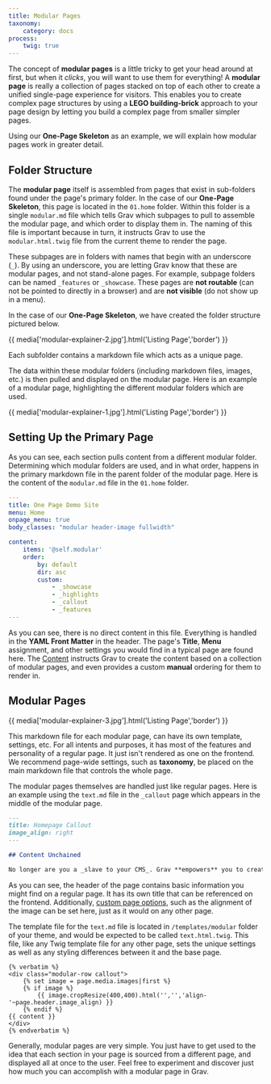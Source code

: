 ```yaml
---
title: Modular Pages
taxonomy:
    category: docs
process:
    twig: true
---
```


The concept of **modular pages** is a little tricky to get your head around at first, but when it _clicks_, you will want to use them for everything!  A **modular page** is really a collection of pages stacked on top of each other to create a unified single-page experience for visitors.  This enables you to create complex page structures by using a **LEGO building-brick** approach to your page design by letting you build a complex page from smaller simpler pages.

Using our **One-Page Skeleton** as an example, we will explain how modular pages work in greater detail.

## Folder Structure

The **modular page** itself is assembled from pages that exist in sub-folders found under the page's primary folder. In the case of our **One-Page Skeleton**, this page is located in the `01.home` folder. Within this folder is a single `modular.md` file which tells Grav which subpages to pull to assemble the modular page, and which order to display them in. The naming of this file is important because in turn, it instructs Grav to use the `modular.html.twig` file from the current theme to render the page.

These subpages are in folders with names that begin with an underscore (`_`). By using an underscore, you are letting Grav know that these are modular pages, and not stand-alone pages. For example, subpage folders can be named `_features` or `_showcase`. These pages are **not routable** (can not be pointed to directly in a browser) and are **not visible** (do not show up in a menu).

In the case of our **One-Page Skeleton**, we have created the folder structure pictured below.

{{ media['modular-explainer-2.jpg'].html('Listing Page','border') }}

Each subfolder contains a markdown file which acts as a unique page.

The data within these modular folders (including markdown files, images, etc.) is then pulled and displayed on the modular page. Here is an example of a modular page, highlighting the different modular folders which are used.

{{ media['modular-explainer-1.jpg'].html('Listing Page','border') }}

Setting Up the Primary Page
-----

As you can see, each section pulls content from a different modular folder. Determining which modular folders are used, and in what order, happens in the primary markdown file in the parent folder of the modular page. Here is the content of the `modular.md` file in the `01.home` folder.

```yaml
---
title: One Page Demo Site
menu: Home
onpage_menu: true
body_classes: "modular header-image fullwidth"

content:
    items: '@self.modular'
    order:
        by: default
        dir: asc
        custom:
            - _showcase
            - _highlights
            - _callout
            - _features
---
```

As you can see, there is no direct content in this file. Everything is handled in the **YAML Front Matter** in the header. The page's **Title**, **Menu** assignment, and other settings you would find in a typical page are found here. The [Content](../../content/headers#ordering-options) instructs Grav to create the content based on a collection of modular pages, and even provides a custom **manual** ordering for them to render in.

## Modular Pages

{{ media['modular-explainer-3.jpg'].html('Listing Page','border') }}

This markdown file for each modular page, can have its own template, settings, etc. For all intents and purposes, it has most of the features and personality of a regular page. It just isn't rendered as one on the frontend. We recommend page-wide settings, such as **taxonomy**, be placed on the main markdown file that controls the whole page.

The modular pages themselves are handled just like regular pages. Here is an example using the `text.md` file in the `_callout` page which appears in the middle of the modular page.

```markdown
---
title: Homepage Callout
image_align: right
---

## Content Unchained

No longer are you a _slave to your CMS_. Grav **empowers** you to create anything from a [simple one-page site](#), a [beautiful blog](#), a powerful and feature-rich [product site](#), or pretty much anything you can dream up!
```

As you can see, the header of the page contains basic information you might find on a regular page. It has its own title that can be referenced on the frontend. Additionally, [custom page options](../headers#custom-page-headers), such as the alignment of the image can be set here, just as it would on any other page.

The template file for the `text.md` file is located in `/templates/modular` folder of your theme, and would be expected to be called `text.html.twig`. This file, like any Twig template file for any other page, sets the unique settings as well as any styling differences between it and the base page.

```twig
{% verbatim %}
<div class="modular-row callout">
    {% set image = page.media.images|first %}
    {% if image %}
        {{ image.cropResize(400,400).html('','','align-'~page.header.image_align) }}
    {% endif %}
{{ content }}
</div>
{% endverbatim %}
```

Generally, modular pages are very simple. You just have to get used to the idea that each section in your page is sourced from a different page, and displayed all at once to the user. Feel free to experiment and discover just how much you can accomplish with a modular page in Grav.

